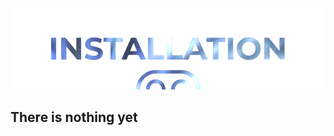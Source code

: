  <img src="https://raw.githubusercontent.com/DroidX-UI-Devices/Official_Devices/13/banners/install.png" />

## There is nothing yet

